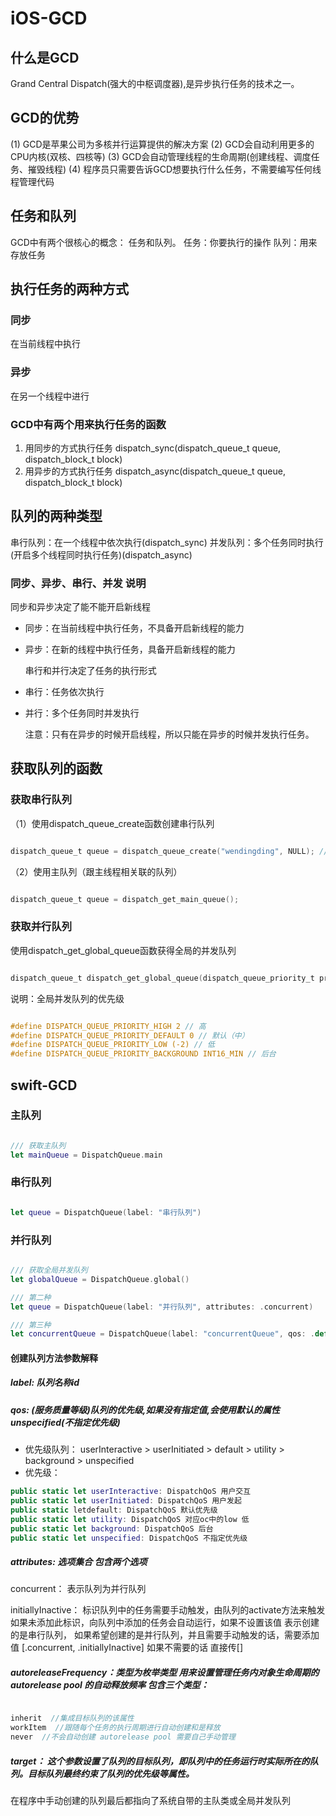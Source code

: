 # iOS-GCD

## 什么是GCD

Grand Central Dispatch(强大的中枢调度器),是异步执行任务的技术之一。

## GCD的优势

(1) GCD是苹果公司为多核并行运算提供的解决方案
(2) GCD会自动利用更多的CPU内核(双核、四核等)
(3) GCD会自动管理线程的生命周期(创建线程、调度任务、摧毁线程)
(4) 程序员只需要告诉GCD想要执行什么任务，不需要编写任何线程管理代码

## 任务和队列

GCD中有两个很核心的概念： 任务和队列。
任务：你要执行的操作
队列：用来存放任务

## 执行任务的两种方式

### 同步

在当前线程中执行

### 异步

在另一个线程中进行

### GCD中有两个用来执行任务的函数

1. 用同步的方式执行任务 dispatch_sync(dispatch_queue_t queue, dispatch_block_t block)
2. 用异步的方式执行任务 dispatch_async(dispatch_queue_t queue, dispatch_block_t block)

## 队列的两种类型

串行队列：在一个线程中依次执行(dispatch_sync)
并发队列：多个任务同时执行(开启多个线程同时执行任务)(dispatch_async)

### 同步、异步、串行、并发 说明

  同步和异步决定了能不能开启新线程

- 同步：在当前线程中执行任务，不具备开启新线程的能力
- 异步：在新的线程中执行任务，具备开启新线程的能力

  串行和并行决定了任务的执行形式
  
- 串行：任务依次执行
- 并行：多个任务同时并发执行

  注意：只有在异步的时候开启线程，所以只能在异步的时候并发执行任务。
  
## 获取队列的函数

### 获取串行队列

（1）使用dispatch_queue_create函数创建串行队列

``` swift

dispatch_queue_t queue = dispatch_queue_create("wendingding", NULL); // 创建

```

（2）使用主队列（跟主线程相关联的队列）

``` swift

dispatch_queue_t queue = dispatch_get_main_queue();

```

### 获取并行队列

使用dispatch_get_global_queue函数获得全局的并发队列

``` swift

dispatch_queue_t dispatch_get_global_queue(dispatch_queue_priority_t priority,unsigned long flags); // 此参数暂时无用，用0即可

```

说明：全局并发队列的优先级

``` objective-C

#define DISPATCH_QUEUE_PRIORITY_HIGH 2 // 高
#define DISPATCH_QUEUE_PRIORITY_DEFAULT 0 // 默认（中）
#define DISPATCH_QUEUE_PRIORITY_LOW (-2) // 低
#define DISPATCH_QUEUE_PRIORITY_BACKGROUND INT16_MIN // 后台

```

## swift-GCD

###  主队列

``` swift

///	获取主队列
let mainQueue = DispatchQueue.main

```

### 串行队列

``` swift

let queue = DispatchQueue(label: "串行队列")

```

### 并行队列

``` swift

///	获取全局并发队列
let globalQueue = DispatchQueue.global()

///	第二种
let queue = DispatchQueue(label: "并行队列", attributes: .concurrent)

///	第三种
let concurrentQueue = DispatchQueue(label: "concurrentQueue", qos: .default, attributes: [], autoreleaseFrequency: .inherit, target: nil)

```

#### 创建队列方法参数解释

##### label: 队列名称id

##### qos: (服务质量等级)队列的优先级,如果没有指定值,会使用默认的属性 unspecified(不指定优先级)
- 优先级队列： userInteractive > userInitiated > default > utility > background > unspecified
- 优先级：

``` swift 
public static let userInteractive: DispatchQoS 用户交互 
public static let userInitiated: DispatchQoS 用户发起 
public static letdefault: DispatchQoS 默认优先级 
public static let utility: DispatchQoS 对应oc中的low 低 
public static let background: DispatchQoS 后台 
public static let unspecified: DispatchQoS 不指定优先级
```

##### attributes: 选项集合 包含两个选项

concurrent： 表示队列为并行队列

initiallyInactive： 标识队列中的任务需要手动触发，由队列的activate方法来触发 如果未添加此标识，向队列中添加的任务会自动运行，如果不设置该值 表示创建的是串行队列， 如果希望创建的是并行队列，并且需要手动触发的话，需要添加值 [.concurrent, .initiallyInactive] 如果不需要的话 直接传[]

##### autoreleaseFrequency：类型为枚举类型 用来设置管理任务内对象生命周期的 autorelease pool 的自动释放频率 包含三个类型：

``` swift

inherit  //集成目标队列的该属性
workItem  //跟随每个任务的执行周期进行自动创建和是释放
never  //不会自动创建 autorelease pool 需要自己手动管理

```

##### target： 这个参数设置了队列的目标队列，即队列中的任务运行时实际所在的队列。目标队列最终约束了队列的优先级等属性。

在程序中手动创建的队列最后都指向了系统自带的主队类或全局并发队列

